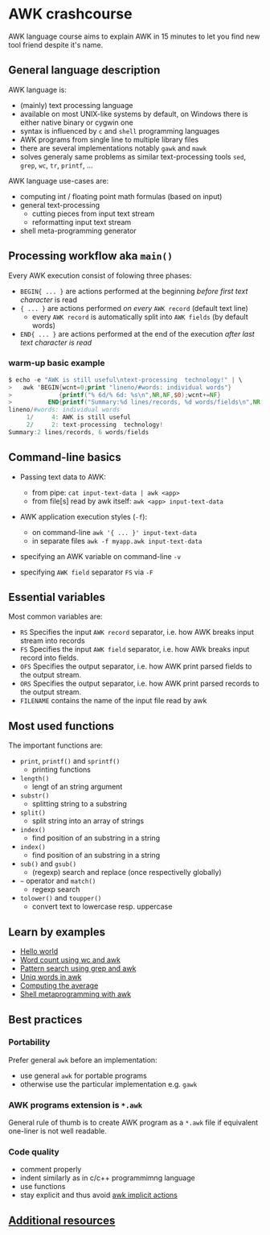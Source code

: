 # AWK crashcourse

AWK language course aims to explain AWK in 15 minutes to let you find new tool friend despite it's name.

## General language description

AWK language is:
 * (mainly) text processing language 
 * available on most UNIX-like systems by default, on Windows there is either native binary or cygwin one
 * syntax is influenced by `c` and `shell` programming languages
 * AWK programs from single line to multiple library files 
 * there are several implementations notably `gawk` and `mawk`
 * solves generaly same problems as similar text-processing tools `sed`, `grep`, `wc`, `tr`, `printf`, ...

AWK language use-cases are:
 * computing int / floating point math formulas (based on input)
 * general text-processing
   * cutting pieces from input text stream
   * reformatting input text stream
 * shell meta-programming generator

## Processing workflow aka `main()`
Every AWK execution consist of folowing three phases:
 * `BEGIN{ ... }` are actions performed at the beginning *before first text character* is read
 * `{ ... }` are actions performed *on every* `AWK record` (default text line)
   * every `AWK record` is automatically split into `AWK fields` (by default words)
 * `END{ ... }` are actions performed at the end of the execution  *after last text character is read*

### warm-up basic example

```awk
$ echo -e "AWK is still useful\ntext-processing  technology!" | \
>   awk 'BEGIN{wcnt=0;print "lineno/#words: individual words"}
>             {printf("% 6d/% 6d: %s\n",NR,NF,$0);wcnt+=NF}
>          END{printf("Summary:%d lines/records, %d words/fields\n",NR,wcnt)}'
lineno/#words: individual words
     1/     4: AWK is still useful
     2/     2: text-processing  technology!
Summary:2 lines/records, 6 words/fields
```

## Command-line basics

* Passing text data to AWK:
  * from pipe: `cat input-text-data | awk <app>`
  * from file[s] read by awk itself: `awk <app> input-text-data`

* AWK application execution styles (`-f`):
  * on command-line `awk '{ ... }' input-text-data`
  * in separate files `awk -f myapp.awk input-text-data`

* specifying an AWK variable on command-line `-v`
* specifying `AWK field` separator `FS` via `-F`


## Essential variables
Most common variables are:
 * `RS` Specifies the input `AWK record` separator, i.e. how AWK breaks input stream into records
 * `FS` Specifies the input `AWK field` separator, i.e. how AWk breaks input record into fields.
 * `OFS` Specifies the output separator, i.e. how AWK print parsed fields to the output stream.
 * `ORS` Specifies the output separator, i.e. how AWK print parsed records to the output stream.
 * `FILENAME` contains the name of the input file read by awk

## Most used functions
The important functions are:
 * `print`, `printf()` and `sprintf()`
   * printing functions
 * `length()`
   * lengt of an string argument
 * `substr()`
   * splitting string to a substring
 * `split()`
   * split string into an array of strings
 * `index()`
   * find position of an substring in a string
 * `index()`
   * find position of an substring in a string
 * `sub()` and `gsub()`
   * (regexp) search and replace (once respectivelly globally)
 * `~` operator and `match()`
   * regexp search
 * `tolower()` and `toupper()`
   * convert text to lowercase resp. uppercase

## Learn by examples
* [Hello world](examples/hello-world.md)
* [Word count using wc and awk](examples/word-count.md)
* [Pattern search using grep and awk](examples/pattern-search.md)
* [Uniq words in awk](examples/uniq-words.md)
* [Computing the average](examples/average.md)
* [Shell metaprogramming with awk](examples/shell-metaprogramming.md)

## Best practices

### Portability

Prefer general `awk` before an implementation:
 * use general `awk` for portable programs
 * otherwise use the particular implementation e.g. `gawk`

### AWK programs extension is `*.awk`

General rule of thumb is to create AWK program as a `*.awk` file if equivalent one-liner is not well readable.

### Code quality
 * comment properly
 * indent similarly as in c/c++ programmimng language
 * use functions
 * stay explicit and thus avoid [awk implicit actions](TODO)


## [Additional resources](https://github.com/freznicek/awesome-awk/blob/master/README.md)

